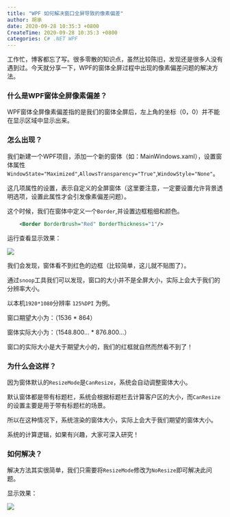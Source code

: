 ```yaml
---
title: "WPF 如何解决窗口全屏导致的像素偏差"
author: 胡承
date: 2020-09-28 10:35:3 +0800
CreateTime: 2020-09-28 10:35:3 +0800
categories: C# .NET WPF
---
```


工作忙，博客都忘了写。很多零散的知识点，虽然比较陈旧，发现还是很多人没有遇到过。今天就分享一下，WPF的窗体全屏过程中出现的像素偏差问题的解决方法。

<!-- more -->

### 什么是WPF窗体全屏像素偏差？

WPF窗体全屏像素偏差指的是我们的窗体全屏后，左上角的坐标（0，0）并不能在显示区域中显示出来。

### 怎么出现？

我们新建一个WPF项目，添加一个新的窗体（如：MainWindows.xaml），设置窗体属性`WindowState="Maximized"`,`AllowsTransparency="True"`,`WindowStyle="None"`。

这几项属性的设置，表示自定义的全屏窗体（这里要注意，一定要设置允许背景透明选项，设置此属性才会引发像素偏差问题）。

这个时候，我们在窗体中定义一个`Border`,并设置边框粗细和颜色。

```xml
    <Border BorderBrush="Red" BorderThickness="1"/>
```

运行查看显示效果：

![](https://i.loli.net/2020/09/28/Iqw4otg7WvAb5el.jpg)

我们会发现，窗体看不到红色的边框（比较简单，这儿就不贴图了）。

通过`snoop`工具我们可以发现，窗口的大小并不是全屏大小，实际上会大于我们的分辨率大小。

以本机`1920*1080`分辨率 `125%DPI` 为例。

窗口期望大小为：（1536 * 864）

窗体实际大小为：（1548.800… * 876.800…）

窗口的实际大小是大于期望大小的，我们的红框就自然而然看不到了！

### 为什么会这样？

因为窗体默认的`ResizeMode`是`CanResize`，系统会自动调整窗体大小。

默认窗体都是带有标题栏，系统会根据标题栏去计算客户区的大小，而`CanResize`的设置主要是用于带有标题栏的场景。

所以在这种情况下，系统渲染的窗体大小，实际上会大于我们期望的窗体大小。

系统的计算逻辑，如果有兴趣，大家可深入研究！

### 如何解决？

解决方法其实很简单，我们只需要将`ResizeMode`修改为`NoResize`即可解决此问题。

显示效果：

![](https://i.loli.net/2020/09/28/ASD1WMlhUyLPvpN.jpg)


